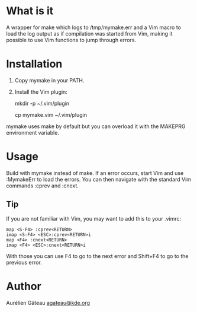 # What is it

A wrapper for make which logs to /tmp/mymake.err and a Vim macro to load the
log output as if compilation was started from Vim, making it possible to use
Vim functions to jump through errors.

# Installation

1. Copy mymake in your PATH.

2. Install the Vim plugin:

    mkdir -p ~/.vim/plugin

    cp mymake.vim ~/.vim/plugin

mymake uses make by default but you can overload it with the MAKEPRG
environment variable.

# Usage

Build with mymake instead of make. If an error occurs, start Vim and use
:MymakeErr to load the errors. You can then navigate with the standard Vim
commands :cprev and :cnext.

## Tip
If you are not familiar with Vim, you may want to add this to your .vimrc:

    map <S-F4> :cprev<RETURN>
    imap <S-F4> <ESC>:cprev<RETURN>i
    map <F4> :cnext<RETURN>
    imap <F4> <ESC>:cnext<RETURN>i

With those you can use F4 to go to the next error and Shift+F4 to go to the
previous error.

# Author

Aurélien Gâteau <agateau@kde.org>
